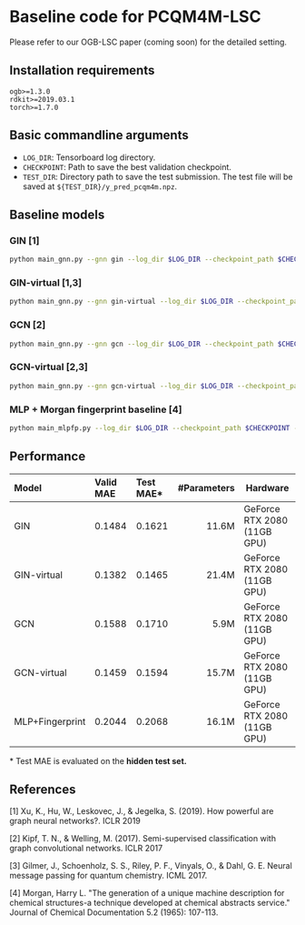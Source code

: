 # Baseline code for PCQM4M-LSC

Please refer to our OGB-LSC paper (coming soon) for the detailed setting.

## Installation requirements
```
ogb>=1.3.0
rdkit>=2019.03.1
torch>=1.7.0
```

## Basic commandline arguments
- `LOG_DIR`: Tensorboard log directory.
- `CHECKPOINT`: Path to save the best validation checkpoint.
- `TEST_DIR`: Directory path to save the test submission. The test file will be saved at `${TEST_DIR}/y_pred_pcqm4m.npz`.

## Baseline models

### GIN [1]
```bash
python main_gnn.py --gnn gin --log_dir $LOG_DIR --checkpoint_path $CHECKPOINT --save_test_dir $TEST_DIR
```

### GIN-virtual [1,3]
```bash
python main_gnn.py --gnn gin-virtual --log_dir $LOG_DIR --checkpoint_path $CHECKPOINT --save_test_dir $TEST_DIR
```

### GCN [2]
```bash
python main_gnn.py --gnn gcn --log_dir $LOG_DIR --checkpoint_path $CHECKPOINT --save_test_dir $TEST_DIR
```

### GCN-virtual [2,3]
```bash
python main_gnn.py --gnn gcn-virtual --log_dir $LOG_DIR --checkpoint_path $CHECKPOINT --save_test_dir $TEST_DIR
```

### MLP + Morgan fingerprint baseline [4]
```bash
python main_mlpfp.py --log_dir $LOG_DIR --checkpoint_path $CHECKPOINT --save_test_dir $TEST_DIR
```


## Performance

| Model              |Valid MAE  | Test MAE*   | \#Parameters    | Hardware |
|:------------------ |:--------------   |:---------------| --------------:|----------|
| GIN     | 0.1484 | 0.1621 | 11.6M  | GeForce RTX 2080 (11GB GPU) |
| GIN-virtual     | 0.1382 | 0.1465 | 21.4M  | GeForce RTX 2080 (11GB GPU) |
| GCN     | 0.1588 | 0.1710 | 5.9M  | GeForce RTX 2080 (11GB GPU) |
| GCN-virtual     | 0.1459 | 0.1594 | 15.7M  | GeForce RTX 2080 (11GB GPU) |
| MLP+Fingerprint     | 0.2044 | 0.2068 | 16.1M  | GeForce RTX 2080 (11GB GPU) |

\* Test MAE is evaluated on the **hidden test set.**

## References
[1] Xu, K., Hu, W., Leskovec, J., & Jegelka, S. (2019). How powerful are graph neural networks?. ICLR 2019

[2] Kipf, T. N., & Welling, M. (2017). Semi-supervised classification with graph convolutional networks. ICLR 2017

[3] Gilmer, J., Schoenholz, S. S., Riley, P. F., Vinyals, O., & Dahl, G. E. Neural message passing for quantum chemistry. ICML 2017.

[4] Morgan, Harry L. "The generation of a unique machine description for chemical structures-a technique developed at chemical abstracts service." Journal of Chemical Documentation 5.2 (1965): 107-113.
